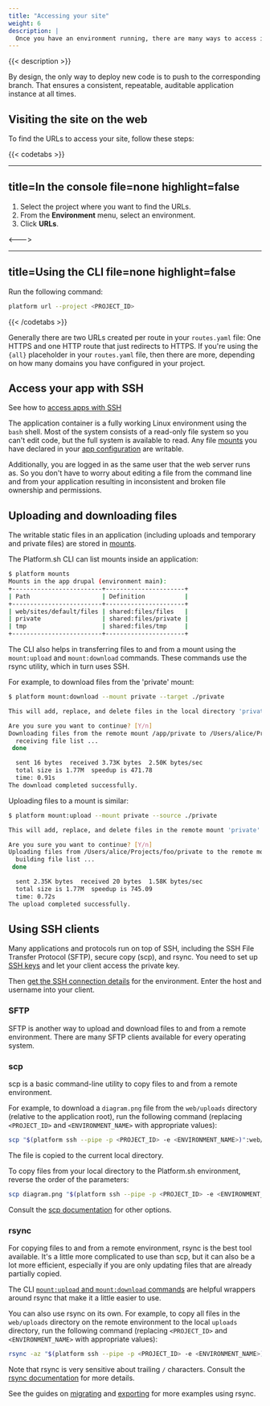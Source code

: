 ```yaml
---
title: "Accessing your site"
weight: 6
description: |
  Once you have an environment running, there are many ways to access it to perform needed tasks. The most straightforward way is to view it in a web browser; the available URLs are shown in the Platform.sh management console and on the command line after every Git push.
---
```


{{< description >}}

By design, the only way to deploy new code is to push to the corresponding branch.
That ensures a consistent, repeatable, auditable application instance at all times.

## Visiting the site on the web

To find the URLs to access your site, follow these steps:

{{< codetabs >}}

---
title=In the console
file=none
highlight=false
---

<!--This is in HTML to get the icon not to break the list. -->
<ol>
  <li>Select the project where you want to find the URLs.</li>
  <li>From the <strong>Environment</strong> menu, select an environment.</li>
  <li>Click <strong>URLs</strong>.</li>
</ol>

<--->

---
title=Using the CLI
file=none
highlight=false
---

Run the following command:

```bash
platform url --project <PROJECT_ID>
```

{{< /codetabs >}}

Generally there are two URLs created per route in your `routes.yaml` file:
One HTTPS and one HTTP route that just redirects to HTTPS.
If you're using the `{all}` placeholder in your `routes.yaml` file,
then there are more, depending on how many domains you have configured in your project.

## Access your app with SSH

See how to [access apps with SSH](./ssh/_index.md#connect-to-apps)

The application container is a fully working Linux environment using the `bash` shell.
Most of the system consists of a read-only file system so you can't edit code, but the full system is available to read.
Any file [mounts](../configuration/app/app-reference.md#mounts)
you have declared in your [app configuration](../configuration/app/_index.md) are writable.

Additionally, you are logged in as the same user that the web server runs as.
So you don't have to worry about editing a file from the command line and from your application
resulting in inconsistent and broken file ownership and permissions.

## Uploading and downloading files

The writable static files in an application (including uploads and temporary and private files)
are stored in [mounts](../configuration/app/app-reference.md#mounts).

The Platform.sh CLI can list mounts inside an application:

```bash
$ platform mounts
Mounts in the app drupal (environment main):
+-------------------------+----------------------+
| Path                    | Definition           |
+-------------------------+----------------------+
| web/sites/default/files | shared:files/files   |
| private                 | shared:files/private |
| tmp                     | shared:files/tmp     |
+-------------------------+----------------------+
```

The CLI also helps in transferring files to and from a mount using the `mount:upload` and `mount:download` commands.
These commands use the rsync utility, which in turn uses SSH.

For example, to download files from the 'private' mount:

```bash
$ platform mount:download --mount private --target ./private

This will add, replace, and delete files in the local directory 'private'.

Are you sure you want to continue? [Y/n]
Downloading files from the remote mount /app/private to /Users/alice/Projects/foo/private
  receiving file list ...
 done

  sent 16 bytes  received 3.73K bytes  2.50K bytes/sec
  total size is 1.77M  speedup is 471.78
  time: 0.91s
The download completed successfully.
```

Uploading files to a mount is similar:

```bash
$ platform mount:upload --mount private --source ./private

This will add, replace, and delete files in the remote mount 'private'.

Are you sure you want to continue? [Y/n]
Uploading files from /Users/alice/Projects/foo/private to the remote mount /app/private
  building file list ...
 done

  sent 2.35K bytes  received 20 bytes  1.58K bytes/sec
  total size is 1.77M  speedup is 745.09
  time: 0.72s
The upload completed successfully.
```

## Using SSH clients

Many applications and protocols run on top of SSH,
including the SSH File Transfer Protocol (SFTP), secure copy (scp), and rsync.
You need to set up [SSH keys](./ssh/ssh-keys.md) and let your client access the private key.

Then [get the SSH connection details](./ssh/_index.md#get-ssh-connection-details) for the environment.
Enter the host and username into your client.

### SFTP

SFTP is another way to upload and download files to and from a remote environment.
There are many SFTP clients available for every operating system.

### scp

scp is a basic command-line utility to copy files to and from a remote environment.

For example, to download a `diagram.png` file from the `web/uploads` directory (relative to the application root),
run the following command (replacing `<PROJECT_ID>` and `<ENVIRONMENT_NAME>` with appropriate values):

```bash
scp "$(platform ssh --pipe -p <PROJECT_ID> -e <ENVIRONMENT_NAME>)":web/uploads/diagram.png .
```

The file is copied to the current local directory.

To copy files from your local directory to the Platform.sh environment, reverse the order of the parameters:

```bash
scp diagram.png "$(platform ssh --pipe -p <PROJECT_ID> -e <ENVIRONMENT_NAME>)":web/uploads
```

Consult the [scp documentation](https://www.man7.org/linux/man-pages/man1/scp.1.html) for other options.

### rsync

For copying files to and from a remote environment, rsync is the best tool available.
It's a little more complicated to use than scp, but it can also be a lot more efficient,
especially if you are only updating files that are already partially copied.

The CLI [`mount:upload` and `mount:download` commands](#uploading-and-downloading-files)
are helpful wrappers around rsync that make it a little easier to use.

You can also use rsync on its own.
For example, to copy all files in the `web/uploads` directory on the remote environment to the local `uploads` directory,
run the following command (replacing `<PROJECT_ID>` and `<ENVIRONMENT_NAME>` with appropriate values):

```bash
rsync -az "$(platform ssh --pipe -p <PROJECT_ID> -e <ENVIRONMENT_NAME>)":web/uploads/ ./uploads/
```

Note that rsync is very sensitive about trailing `/` characters.
Consult the [rsync documentation](https://man7.org/linux/man-pages/man1/rsync.1.html) for more details.

See the guides on [migrating](../tutorials/migrating.md) and [exporting](../tutorials/exporting.md) for more examples using rsync.
